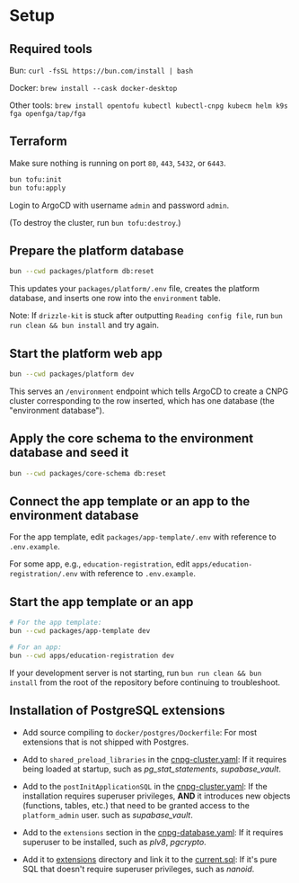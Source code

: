 # Setup

## Required tools

Bun: `curl -fsSL https://bun.com/install | bash`

Docker: `brew install --cask docker-desktop`

Other tools: `brew install opentofu kubectl kubectl-cnpg kubecm helm k9s fga openfga/tap/fga`

## Terraform

Make sure nothing is running on port `80`, `443`, `5432`, or `6443`.

```bash
bun tofu:init
bun tofu:apply
```

Login to ArgoCD with username `admin` and password `admin`.

(To destroy the cluster, run `bun tofu:destroy`.)

## Prepare the platform database

```bash
bun --cwd packages/platform db:reset
```
This updates your `packages/platform/.env` file, creates the platform database, and inserts one row into the `environment` table.

Note: If `drizzle-kit` is stuck after outputting `Reading config file`, run `bun run clean && bun install` and try again.

## Start the platform web app

```bash
bun --cwd packages/platform dev
```

This serves an `/environment` endpoint which tells ArgoCD to create a CNPG cluster corresponding to the row inserted, which has one database (the "environment database").
## Apply the core schema to the environment database and seed it

```bash
bun --cwd packages/core-schema db:reset
```

## Connect the app template or an app to the environment database
For the app template, edit `packages/app-template/.env`  with reference to `.env.example`.

For some app, e.g., `education-registration`, edit `apps/education-registration/.env` with reference to `.env.example`.

## Start the app template or an app

```bash
# For the app template:
bun --cwd packages/app-template dev

# For an app:
bun --cwd apps/education-registration dev
```

If your development server is not starting, run `bun run clean && bun install` from the root of the repository before continuing to troubleshoot.

## Installation of PostgreSQL extensions

- Add source compiling to `docker/postgres/Dockerfile`: For most extensions that is not shipped with Postgres.

- Add to `shared_preload_libraries` in the [cnpg-cluster.yaml](argocd/platform/common/base/cnpg-cluster.yaml): If it requires being loaded at startup, such as _pg_stat_statements_, _supabase_vault_.

- Add to the `postInitApplicationSQL` in the [cnpg-cluster.yaml](argocd/platform/common/base/cnpg-cluster.yaml): If the installation requires superuser privileges, **AND** it introduces new objects (functions, tables, etc.) that need to be granted access to the `platform_admin` user. such as _supabase_vault_.

- Add to the `extensions` section in the [cnpg-database.yaml](argocd/platform/platform/base/cnpg-database.yaml): If it requires superuser to be installed, such as _plv8_, _pgcrypto_.

- Add it to [extensions](packages/platform/extensions) directory and link it to the [current.sql](packages/platform/migrations/current.sql): If it's pure SQL that doesn't require superuser privileges, such as _nanoid_.

